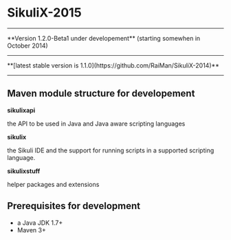 SikuliX-2015
============

<hr>
**Version 1.2.0-Beta1 under developement** (starting somewhen in October 2014)
<hr>
**[latest stable version is 1.1.0](https://github.com/RaiMan/SikuliX-2014)** 
<hr>

Maven module structure for developement
---

**sikulixapi**

the API to be used in Java and Java aware scripting languages

**sikulix**

the Sikuli IDE and the support for running scripts in a supported scripting language.

**sikulixstuff**

helper packages and extensions

Prerequisites for development
---

 - a Java JDK 1.7+
 - Maven 3+
